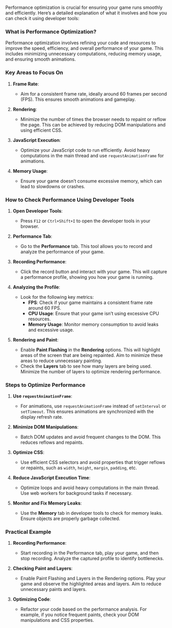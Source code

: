 Performance optimization is crucial for ensuring your game runs smoothly and efficiently. Here’s a detailed explanation of what it involves and how you can check it using developer tools:

### What is Performance Optimization?
Performance optimization involves refining your code and resources to improve the speed, efficiency, and overall performance of your game. This includes minimizing unnecessary computations, reducing memory usage, and ensuring smooth animations.

### Key Areas to Focus On

1. **Frame Rate**:
   - Aim for a consistent frame rate, ideally around 60 frames per second (FPS). This ensures smooth animations and gameplay.

2. **Rendering**:
   - Minimize the number of times the browser needs to repaint or reflow the page. This can be achieved by reducing DOM manipulations and using efficient CSS.

3. **JavaScript Execution**:
   - Optimize your JavaScript code to run efficiently. Avoid heavy computations in the main thread and use `requestAnimationFrame` for animations.

4. **Memory Usage**:
   - Ensure your game doesn’t consume excessive memory, which can lead to slowdowns or crashes.

### How to Check Performance Using Developer Tools

1. **Open Developer Tools**:
   - Press `F12` or `Ctrl+Shift+I` to open the developer tools in your browser.

2. **Performance Tab**:
   - Go to the **Performance** tab. This tool allows you to record and analyze the performance of your game.

3. **Recording Performance**:
   - Click the record button and interact with your game. This will capture a performance profile, showing you how your game is running.

4. **Analyzing the Profile**:
   - Look for the following key metrics:
     - **FPS**: Check if your game maintains a consistent frame rate around 60 FPS.
     - **CPU Usage**: Ensure that your game isn’t using excessive CPU resources.
     - **Memory Usage**: Monitor memory consumption to avoid leaks and excessive usage.

5. **Rendering and Paint**:
   - Enable **Paint Flashing** in the **Rendering** options. This will highlight areas of the screen that are being repainted. Aim to minimize these areas to reduce unnecessary painting.
   - Check the **Layers** tab to see how many layers are being used. Minimize the number of layers to optimize rendering performance.

### Steps to Optimize Performance

1. **Use `requestAnimationFrame`**:
   - For animations, use `requestAnimationFrame` instead of `setInterval` or `setTimeout`. This ensures animations are synchronized with the display refresh rate.

2. **Minimize DOM Manipulations**:
   - Batch DOM updates and avoid frequent changes to the DOM. This reduces reflows and repaints.

3. **Optimize CSS**:
   - Use efficient CSS selectors and avoid properties that trigger reflows or repaints, such as `width`, `height`, `margin`, `padding`, etc.

4. **Reduce JavaScript Execution Time**:
   - Optimize loops and avoid heavy computations in the main thread. Use web workers for background tasks if necessary.

5. **Monitor and Fix Memory Leaks**:
   - Use the **Memory** tab in developer tools to check for memory leaks. Ensure objects are properly garbage collected.

### Practical Example

1. **Recording Performance**:
   - Start recording in the Performance tab, play your game, and then stop recording. Analyze the captured profile to identify bottlenecks.

2. **Checking Paint and Layers**:
   - Enable Paint Flashing and Layers in the Rendering options. Play your game and observe the highlighted areas and layers. Aim to reduce unnecessary paints and layers.

3. **Optimizing Code**:
   - Refactor your code based on the performance analysis. For example, if you notice frequent paints, check your DOM manipulations and CSS properties.
